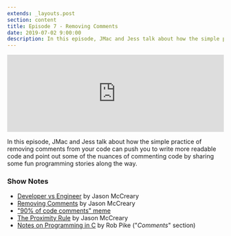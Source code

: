 ```yaml
---
extends: _layouts.post
section: content
title: Episode 7 - Removing Comments
date: 2019-07-02 9:00:00
description: In this episode, JMac and Jess talk about how the simple practice of removing comments from your code can push you to write more readable code.
---
```

<iframe src="https://share.transistor.fm/e/ad1c173a" width="100%" height="180" frameborder="0" scrolling="no" seamless="true" style="width:100%; height:180px;"></iframe>

In this episode, JMac and Jess talk about how the simple practice of removing comments from your code can push you to write more readable code and point out some of the nuances of commenting code by sharing some fun programming stories along the way.

### Show Notes
- [Developer vs Engineer](https://jasonmccreary.me/articles/developer-vs-engineer/) by Jason McCreary
- [Removing Comments](https://jasonmccreary.me/articles/removing-comments/) by Jason McCreary
- ["90% of code comments" meme](https://www.reddit.com/r/ProgrammerHumor/comments/8w54mx/code_comments_be_like/)
- [The Proximity Rule](https://jasonmccreary.me/articles/the-proximity-rule/) by Jason McCreary
- [Notes on Programming in C](http://pk.org/rutgers/notes/pikestyle.html) by Rob Pike ("_Comments_" section)
